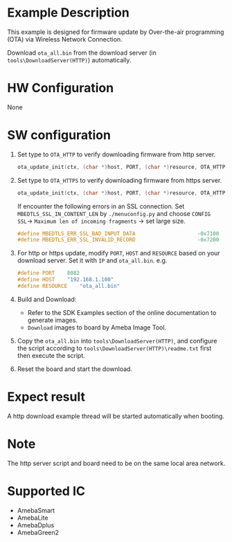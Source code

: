 # Example Description

This example is designed for firmware update by Over-the-air programming (OTA) via Wireless Network Connection.

Download `ota_all.bin` from the download server (in `tools\DownloadServer(HTTP)`) automatically.

# HW Configuration

None

# SW configuration

1. Set type to `OTA_HTTP` to verify downloading firmware from http server.
	```C
	ota_update_init(ctx, (char *)host, PORT, (char *)resource, OTA_HTTP);
	```

2. Set type to `OTA_HTTPS` to verify downloading firmware from https server.
	```C
	ota_update_init(ctx, (char *)host, PORT, (char *)resource, OTA_HTTPS);
	```

	If encounter the following errors in an SSL connection. Set `MBEDTLS_SSL_IN_CONTENT_LEN` by `./menuconfig.py` and choose `CONFIG SSL`-> `Maximum len of incoming fragments` -> set large size.

	```C
	#define MBEDTLS_ERR_SSL_BAD_INPUT_DATA                    -0x7100
	#define MBEDTLS_ERR_SSL_INVALID_RECORD                    -0x7200
	```

3. For http or https update, modify `PORT`, `HOST` and `RESOURCE` based on your download server. Set it with `IP` and `ota_all.bin`. e.g.
	```C
	#define PORT    8082
	#define HOST    "192.168.1.100"
	#define RESOURCE    "ota_all.bin"
	```

4. Build and Download:
   * Refer to the SDK Examples section of the online documentation to generate images.
   * `Download` images to board by Ameba Image Tool.

5. Copy the `ota_all.bin` into `tools\DownloadServer(HTTP)`, and configure the script according to `tools\DownloadServer(HTTP)\readme.txt` first then execute the script.

6. Reset the board and start the download.

# Expect result

A http download example thread will be started automatically when booting.

# Note

The http server script and board need to be on the same local area network.

# Supported IC

- AmebaSmart
- AmebaLite
- AmebaDplus
- AmebaGreen2
